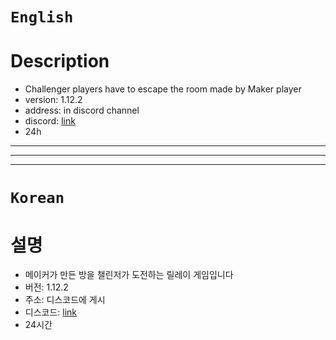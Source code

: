 # `English`
# Description
- Challenger players have to escape the room made by Maker player
- version: 1.12.2
- address: in discord channel
- discord: [link](https://discord.gg/EwXk9Cd2Ya)
- 24h
---------------------------------------------------------------------------------------------------------------------
---------------------------------------------------------------------------------------------------------------------
---------------------------------------------------------------------------------------------------------------------
# `Korean`
# 설명
- 메이커가 만든 방을 챌린저가 도전하는 릴레이 게임입니다
- 버전: 1.12.2
- 주소: 디스코드에 게시
- 디스코드: [link](https://discord.gg/EwXk9Cd2Ya)
- 24시간
